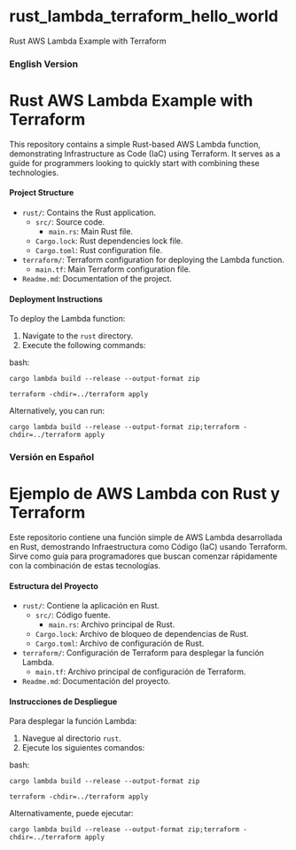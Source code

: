 # rust_lambda_terraform_hello_world
 Rust AWS Lambda Example with Terraform
### English Version

# Rust AWS Lambda Example with Terraform

This repository contains a simple Rust-based AWS Lambda function, demonstrating Infrastructure as Code (IaC) using Terraform. It serves as a guide for programmers looking to quickly start with combining these technologies.

#### Project Structure
- `rust/`: Contains the Rust application.
    - `src/`: Source code.
        - `main.rs`: Main Rust file.
    - `Cargo.lock`: Rust dependencies lock file.
    - `Cargo.toml`: Rust configuration file.
- `terraform/`: Terraform configuration for deploying the Lambda function.
    - `main.tf`: Main Terraform configuration file.
- `Readme.md`: Documentation of the project.

#### Deployment Instructions
To deploy the Lambda function:
1. Navigate to the `rust` directory.
2. Execute the following commands:

bash:

    cargo lambda build --release --output-format zip

    terraform -chdir=../terraform apply

Alternatively, you can run:

    cargo lambda build --release --output-format zip;terraform -chdir=../terraform apply


### Versión en Español

# Ejemplo de AWS Lambda con Rust y Terraform

Este repositorio contiene una función simple de AWS Lambda desarrollada en Rust, demostrando Infraestructura como Código (IaC) usando Terraform. Sirve como guía para programadores que buscan comenzar rápidamente con la combinación de estas tecnologías.

#### Estructura del Proyecto
- `rust/`: Contiene la aplicación en Rust.
    - `src/`: Código fuente.
        - `main.rs`: Archivo principal de Rust.
    - `Cargo.lock`: Archivo de bloqueo de dependencias de Rust.
    - `Cargo.toml`: Archivo de configuración de Rust.
- `terraform/`: Configuración de Terraform para desplegar la función Lambda.
    - `main.tf`: Archivo principal de configuración de Terraform.
- `Readme.md`: Documentación del proyecto.

#### Instrucciones de Despliegue
Para desplegar la función Lambda:
1. Navegue al directorio `rust`.
2. Ejecute los siguientes comandos:

bash:

    cargo lambda build --release --output-format zip

    terraform -chdir=../terraform apply

Alternativamente, puede ejecutar:

    cargo lambda build --release --output-format zip;terraform -chdir=../terraform apply

